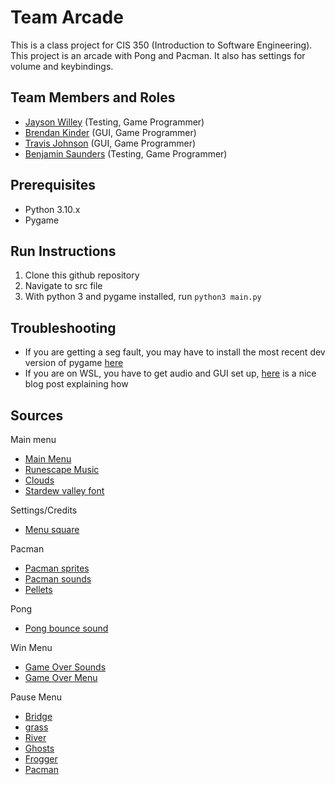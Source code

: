 # Team Arcade

This is a class project for CIS 350 (Introduction to Software Engineering). This project is an arcade with Pong and Pacman. It also has settings for volume and keybindings. 

## Team Members and Roles

* [Jayson Willey](https://github.com/Jayson729/CIS350-HW2-Willey) (Testing, Game Programmer)
* [Brendan Kinder](https://github.com/Nadnerb031/CIS350-HW2-Kinder) (GUI, Game Programmer)
* [Travis Johnson](https://github.com/tajzyy/CIS350-HW2-Johnson) (GUI,  Game Programmer) 
* [Benjamin Saunders](https://github.com/benSaun/CIS350-HW2-Saunders) (Testing, Game Programmer)

## Prerequisites

* Python 3.10.x
* Pygame

## Run Instructions

1. Clone this github repository
2. Navigate to src file
3. With python 3 and pygame installed, run ```python3 main.py```

## Troubleshooting

* If you are getting a seg fault, you may have to install the most recent dev version of pygame [here](https://github.com/pygame/pygame/releases)
* If you are on WSL, you have to get audio and GUI set up, [here](https://www.carette.xyz/posts/setup_sound_video_wsl2/) is a nice blog post explaining how

## Sources

Main menu
* [Main Menu](https://www.pixilart.com/art/floating-island-7c40a7fbda173c5)
* [Runescape Music](https://oldschool.runescape.wiki/w/Dream_(music_track))
* [Clouds](https://www.nicepng.com/maxp/u2e6e6u2u2q8r5t4/)
* [Stardew valley font](https://www.dropbox.com/sh/g1law0qmnf6pjwr/AACummg5fZJ5JIF4ReeRDxJia?dl=0&preview=Stardew_Valley.ttf/)

Settings/Credits
* [Menu square](https://www.google.com/url?sa=i&url=https%3A%2F%2Fwww.deviantart.com%2Foverlypawsitive%2Fart%2FStardew-Valley-Custom-Blank-OC-Portrait-F2U-805649420&psig=AOvVaw0d0SYXJGMLRPEkxuDjL_fs&ust=1670788863144000&source=images&cd=vfe&ved=0CBAQjhxqFwoTCPCW2Nfr7_sCFQAAAAAdAAAAABAD)

Pacman
* [Pacman sprites](https://www.kindpng.com/imgv/xJxbJh_pacman-sprite-png-pacman-sprite-sheet-png-transparent/)
* [Pacman sounds](https://www.classicgaming.cc/classics/pac-man/sounds)
* [Pellets](https://www.freeiconspng.com/img/44654)

Pong
* [Pong bounce sound](https://freesound.org/people/NoiseCollector/sounds/4379/)

Win Menu
* [Game Over Sounds](https://freesoundhub.com/en/show/6901)
* [Game Over Menu](https://www.pinterest.com/pin/333899759864465668/)

Pause Menu
* [Bridge](http://clipart-library.com/clipart/gieA7Gr5T.htm)
* [grass](https://pngimage.net/grama-safari-png-1/)
* [River](https://in.pinterest.com/pin/832743787326604584/)
* [Ghosts](https://www.google.com/search?tbs=sbi:AMhZZisURPDYsM0cEz4_1NlkFq2BYjquWkJecVaSeHm-wl5e5qSUrJIppsSAQtZku8yqmM1S3grlxE5IyxhXhKjGVS3L42PQB0DKNRizRTgZL_1E7ugcL01aItNzuJXhfjkKCfB-cSOk31llYq-f0ZHgw2bVB1pD69og)
* [Frogger](https://pnghut.com/png/ZnTQPYM0kj/tree-frog-jumping-contest-frogger-clip-art-vertebrate-transparent-png)
* [Pacman](https://snipstock.com/image/pacman-pac-man-png-images-3-87758)
